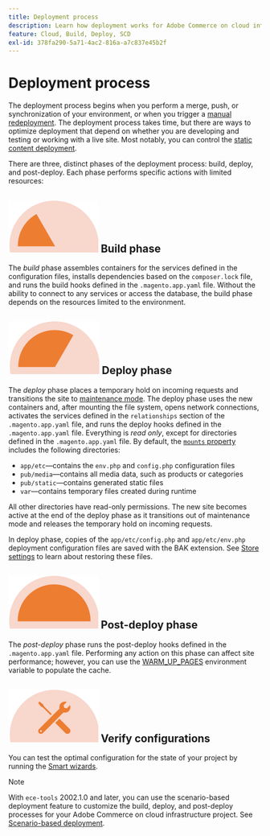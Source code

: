 ```yaml
---
title: Deployment process
description: Learn how deployment works for Adobe Commerce on cloud infrastructure projects.
feature: Cloud, Build, Deploy, SCD
exl-id: 378fa290-5a71-4ac2-816a-a7c837e45b2f
---
```

# Deployment process

The deployment process begins when you perform a merge, push, or synchronization of your environment, or when you trigger a [manual redeployment](../dev-tools/cloud-cli.md#redeploy-the-environment). The deployment process takes time, but there are ways to optimize deployment that depend on whether you are developing and testing or working with a live site. Most notably, you can control the [static content deployment](static-content.md).

There are three, distinct phases of the deployment process: build, deploy, and post-deploy. Each phase performs specific actions with limited resources:

## ![Build phase](../../assets/status-build.png) Build phase

The _build_ phase assembles containers for the services defined in the configuration files, installs dependencies based on the `composer.lock` file, and runs the build hooks defined in the `.magento.app.yaml` file. Without the ability to connect to any services or access the database, the build phase depends on the resources limited to the environment.

## ![Deploy phase](../../assets/status-deploy.png) Deploy phase

The _deploy_ phase places a temporary hold on incoming requests and transitions the site to [maintenance mode](https://experienceleague.adobe.com/docs/commerce-operations/configuration-guide/setup/application-modes.html). The deploy phase uses the new containers and, after mounting the file system, opens network connections, activates the services defined in the `relationships` section of the `.magento.app.yaml` file, and runs the deploy hooks defined in the `.magento.app.yaml` file. Everything is _read only_, except for directories defined in the `.magento.app.yaml` file. By default, the [`mounts` property](../application/properties.md#mounts) includes the following directories:

-  `app/etc`—contains the `env.php` and `config.php` configuration files
-  `pub/media`—contains all media data, such as products or categories
-  `pub/static`—contains generated static files
-  `var`—contains temporary files created during runtime

All other directories have read-only permissions. The new site becomes active at the end of the deploy phase as it transitions out of maintenance mode and releases the temporary hold on incoming requests.

In deploy phase, copies of the `app/etc/config.php` and `app/etc/env.php` deployment configuration files are saved with the BAK extension. See [Store settings](../store/store-settings.md#restore-configuration-files) to learn about restoring these files.

## ![Post-deploy phase](../../assets/status-post-deploy.png) Post-deploy phase

The _post-deploy_ phase runs the post-deploy hooks defined in the `.magento.app.yaml` file. Performing any action on this phase can affect site performance; however, you can use the [WARM_UP_PAGES](../environment/variables-post-deploy.md#warmuppages) environment variable to populate the cache.

## ![Verify state](../../assets/status-verify.png) Verify configurations

You can test the optimal configuration for the state of your project by running the [Smart wizards](smart-wizards.md).

>[!NOTE]
>
>With `ece-tools` 2002.1.0 and later, you can use the scenario-based deployment feature to customize the build, deploy, and post-deploy processes for your Adobe Commerce on cloud infrastructure project. See [Scenario-based deployment](scenario-based.md).
